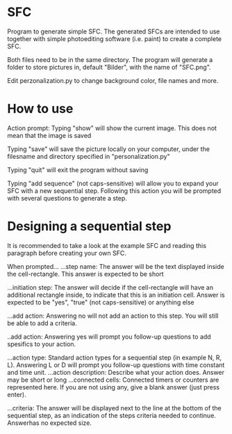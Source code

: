 # SFC
Program to generate simple SFC. The generated SFCs are intended to use together with simple photoediting software (i.e. paint) to create a complete SFC.

Both files need to be in the same directory. The program will generate a folder to store pictures in, default "Bilder", with the name of "SFC.png".

Edit perzonalization.py to change background color, file names and more.

# How to use

Action prompt:
Typing "show" will show the current image. This does not mean that the image is saved

Typing "save" will save the picture locally on your computer, under the filesname and directory specified in "personalization.py"

Typing "quit" will exit the program without saving

Typing "add sequence" (not caps-sensitive) will allow you to expand your SFC with a new sequential step.
Following this action you will be prompted with several questions to generate a step.

# Designing a sequential step

It is recommended to take a look at the example SFC and reading this paragraph before creating your own SFC.

When prompted...
...step name: The answer will be the text displayed inside the cell-rectangle. This answer is expected to be short

...initiation step: The answer will decide if the cell-rectangle will have an additional rectangle inside, to indicate that this is an initiation cell. Answer is expected to be "yes", "true" (not caps-sensitive) or anything else

...add action: Answering no will not add an action to this step. You will still be able to add a criteria.

..add action: Answering yes will prompt you follow-up questions to add spesifics to your action.

...action type: Standard action types for a sequential step (in example N, R, L). Answering L or D will   prompt you follow-up questions with time constant and time unit.
...action description: Describe what your action does. Answer may be short or long
...connected cells: Connected timers or counters are represented here. If you are not using any, give a   blank answer (just press enter).

...criteria: The answer will be displayed next to the line at the bottom of the sequential step, as an indication of the steps criteria needed to continue. Answerhas no expected size.
